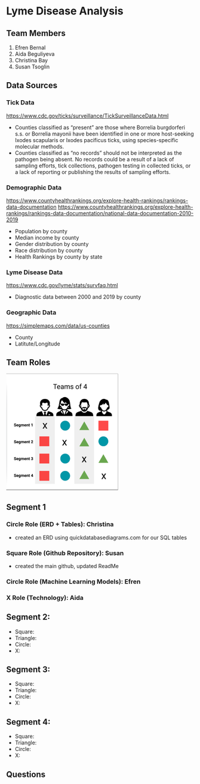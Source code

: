 # Lyme Disease Analysis

## Team Members
1. Efren Bernal
2. Aida Beguliyeva
3. Christina Bay
4. Susan Tsoglin

## Data Sources
### Tick Data
https://www.cdc.gov/ticks/surveillance/TickSurveillanceData.html
- Counties classified as “present” are those where Borrelia burgdorferi s.s. or Borrelia mayonii have been identified in one or more host-seeking Ixodes scapularis or Ixodes pacificus ticks, using species-specific molecular methods.
- Counties classified as “no records” should not be interpreted as the pathogen being absent. No records could be a result of a lack of sampling efforts, tick collections, pathogen testing in collected ticks, or a lack of reporting or publishing the results of sampling efforts.

### Demographic Data
https://www.countyhealthrankings.org/explore-health-rankings/rankings-data-documentation
https://www.countyhealthrankings.org/explore-health-rankings/rankings-data-documentation/national-data-documentation-2010-2019
- Population by county
- Median income by county
- Gender distribution by county
- Race distribution by county
- Health Rankings by county by state

### Lyme Disease Data
https://www.cdc.gov/lyme/stats/survfaq.html
- Diagnostic data between 2000 and 2019 by county

### Geographic Data
https://simplemaps.com/data/us-counties
- County
- Latitute/Longitude

## Team Roles
<img src = "Images/TeamsOf4.png" width="300">

## Segment 1
### Circle Role (ERD + Tables): Christina
- created an ERD using quickdatabasediagrams.com for our SQL tables

### Square Role (Github Repository): Susan
- created the main github, updated ReadMe

### Circle Role (Machine Learning Models): Efren

### X Role (Technology): Aida

## Segment 2:
- Square:
- Triangle:
- Circle:
- X:

## Segment 3:
- Square:
- Triangle:
- Circle:
- X:

## Segment 4:
- Square:
- Triangle:
- Circle:
- X:

## Questions

